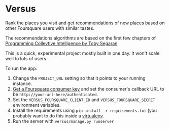 Versus
======

Rank the places you visit and get recommendations of new places based on other Foursquare users with similar tastes.

The recommendations algorithms are based on the first few chapters of [Programming Collevtive Intelligence by Toby Segaran](http://shop.oreilly.com/product/9780596529321.do)

This is a quick, experimental project mostly built in one day. It won't scale well to lots of users.

To run the app:

1. Change the `PROJECT_URL` setting so that it points to your running instance.
2. [Get a Foursquare consumer key](https://foursquare.com/oauth/) and set the consumer's callback URL to be `http://your-url-here/authenticated`.
3. Set the `VERSUS_FOURSQUARE_CLIENT_ID` and `VERSUS_FOURSQUARE_SECRET` environment variables.
4. Install the requirements using `pip install -r requirements.txt` (you probably want to do this inside a [virtualenv](http://pypi.python.org/pypi/virtualenv).
5. Run the server with `versus/manage.py runserver`
